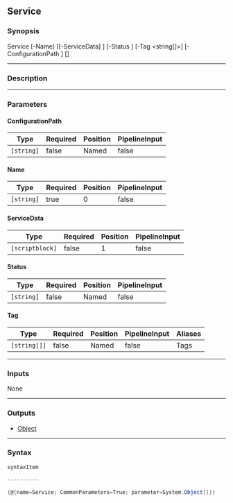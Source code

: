Service
-------




### Synopsis

Service [-Name] <string> [[-ServiceData] <scriptblock>] [-Status <string>] [-Tag <string[]>] [-ConfigurationPath <string>] [<CommonParameters>]




---


### Description


---


### Parameters
#### **ConfigurationPath**




|Type      |Required|Position|PipelineInput|
|----------|--------|--------|-------------|
|`[string]`|false   |Named   |false        |



#### **Name**




|Type      |Required|Position|PipelineInput|
|----------|--------|--------|-------------|
|`[string]`|true    |0       |false        |



#### **ServiceData**




|Type           |Required|Position|PipelineInput|
|---------------|--------|--------|-------------|
|`[scriptblock]`|false   |1       |false        |



#### **Status**




|Type      |Required|Position|PipelineInput|
|----------|--------|--------|-------------|
|`[string]`|false   |Named   |false        |



#### **Tag**




|Type        |Required|Position|PipelineInput|Aliases|
|------------|--------|--------|-------------|-------|
|`[string[]]`|false   |Named   |false        |Tags   |





---


### Inputs
None




---


### Outputs
* [Object](https://learn.microsoft.com/en-us/dotnet/api/System.Object)






---


### Syntax
```PowerShell
syntaxItem
```
```PowerShell
----------
```
```PowerShell
{@{name=Service; CommonParameters=True; parameter=System.Object[]}}
```
